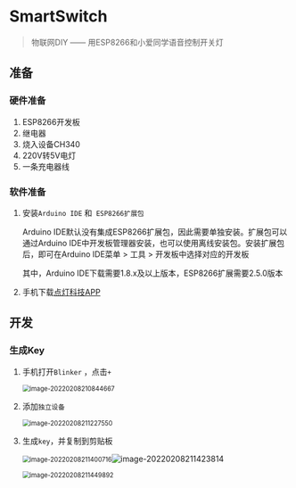 # SmartSwitch
> 物联网DIY —— 用ESP8266和小爱同学语音控制开关灯

## 准备

### 硬件准备

1. ESP8266开发板
2. 继电器
3. 烧入设备CH340
4. 220V转5V电灯
5. 一条充电器线

### 软件准备

1. 安装`Arduino IDE` 和` ESP8266扩展包`

   Arduino IDE默认没有集成ESP8266扩展包，因此需要单独安装。扩展包可以通过Arduino IDE中开发板管理器安装，也可以使用离线安装包。安装扩展包后，即可在Arduino IDE菜单 > 工具 > 开发板中选择对应的开发板

   其中，Arduino IDE下载需要1.8.x及以上版本，ESP8266扩展需要2.5.0版本

2. 手机下载[点灯科技APP](diandeng.tech/home) 

## 开发

### 生成Key

1. 手机打开`Blinker` ，点击`+`

   <img src="https://gitee.com/seasontong/image/raw/master/img/image-20220208210844667.png" alt="image-20220208210844667" style="zoom:80%;" />

2. 添加`独立设备`

   <img src="https://gitee.com/seasontong/image/raw/master/img/image-20220208211227550.png" alt="image-20220208211227550" style="zoom: 80%;" />

3. 生成`key`，并复制到剪贴板

   <img src="https://gitee.com/seasontong/image/raw/master/img/image-20220208211400716.png" alt="image-20220208211400716" style="zoom:80%;" />![image-20220208211423814](https://gitee.com/seasontong/image/raw/master/img/image-20220208211423814.png)

   <img src="https://gitee.com/seasontong/image/raw/master/img/image-20220208211449892.png" alt="image-20220208211449892" style="zoom:80%;" />